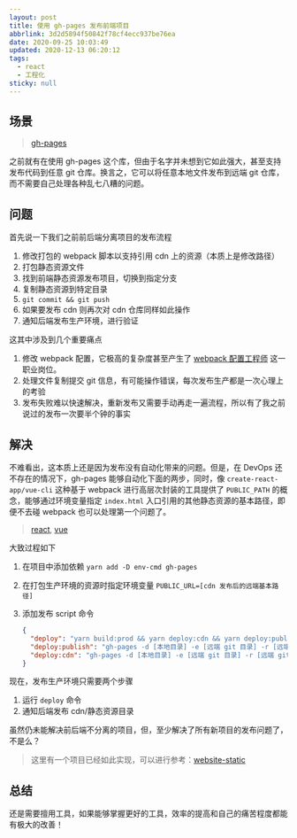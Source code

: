 ```yaml
---
layout: post
title: 使用 gh-pages 发布前端项目
abbrlink: 3d2d5894f50842f78cf4ecc937be76ea
date: 2020-09-25 10:03:49
updated: 2020-12-13 06:20:12
tags:
  - react
  - 工程化
sticky: null
---
```


## 场景

> [gh-pages](https://www.npmjs.com/package/gh-pages)

之前就有在使用 gh-pages 这个库，但由于名字并未想到它如此强大，甚至支持发布代码到任意 git 仓库。换言之，它可以将任意本地文件发布到远端 git 仓库，而不需要自己处理各种乱七八糟的问题。

## 问题

首先说一下我们之前前后端分离项目的发布流程

1.  修改打包的 webpack 脚本以支持引用 cdn 上的资源（本质上是修改路径）
1.  打包静态资源文件
1.  找到前端静态资源发布项目，切换到指定分支
1.  复制静态资源到特定目录
1.  `git commit && git push`
1.  如果要发布 cdn 则再次对 cdn 仓库同样如此操作
1.  通知后端发布生产环境，进行验证

这其中涉及到几个重要痛点

1.  修改 webpack 配置，它极高的复杂度甚至产生了 [webpack 配置工程师](https://www.zhihu.com/question/267908710) 这一职业岗位。
1.  处理文件复制提交 git 信息，有可能操作错误，每次发布生产都是一次心理上的考验
1.  发布失败难以快速解决，重新发布又需要手动再走一遍流程，所以有了我之前说过的发布一次要半个钟的事实

## 解决

不难看出，这本质上还是因为发布没有自动化带来的问题。但是，在 DevOps 还不存在的情况下，gh-pages 能够自动化下面的两步，同时，像 `create-react-app/vue-cli` 这种基于 webpack 进行高层次封装的工具提供了 `PUBLIC_PATH` 的概念，能够通过环境变量指定 `index.html` 入口引用的其他静态资源的基本路径，即便不去碰 webpack 也可以处理第一个问题了。

> [react](https://create-react-app.dev/docs/using-the-public-folder/), [vue](https://cli.vuejs.org/zh/config/#publicpath)

大致过程如下

1.  在项目中添加依赖 `yarn add -D env-cmd gh-pages`
1.  在打包生产环境的资源时指定环境变量 `PUBLIC_URL=[cdn 发布后的远端基本路径]`
1.  添加发布 script 命令

    ```json
    {
      "deploy": "yarn build:prod && yarn deploy:cdn && yarn deploy:publish",
      "deploy:publish": "gh-pages -d [本地目录] -e [远端 git 目录] -r [远端 git 地址] -b [远端 git 分支]",
      "deploy:cdn": "gh-pages -d [本地目录] -e [远端 git 目录] -r [远端 git 地址] -b [远端 git 分支]"
    }
    ```

现在，发布生产环境只需要两个步骤

1.  运行 `deploy` 命令
1.  通知后端发布 cdn/静态资源目录

虽然仍未能解决前后端不分离的项目，但，至少解决了所有新项目的发布问题了，不是么？

> 这里有一个项目已经如此实现，可以进行参考：[website-static](https://git.code.tencent.com/bingli_front/website-static)

## 总结

还是需要擅用工具，如果能够掌握更好的工具，效率的提高和自己的痛苦程度都能有极大的改善！
